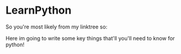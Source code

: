 # LearnPython

So you're most likely from my linktree so:

Here im going to write some key things that'll you'll need to know for python!
